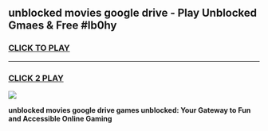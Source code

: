
## unblocked movies google drive - Play Unblocked Gmaes & Free #lb0hy
<h3>
<a href="https://news.freeplayer.one?title=unblocked_movies_google_drive&ref=03M">CLICK TO PLAY</a></h3>
<hr>

<h3>
<a href="https://news.freeplayer.one?title=unblocked_movies_google_drive&ref=03M">CLICK 2 PLAY</a>
  
</h3>

<a href="https://news.freeplayer.one?title=unblocked_movies_google_drive&ref=03M"><img src="https://clearcache.store/games.png"></a>


**unblocked movies google drive games unblocked: Your Gateway to Fun and Accessible Online Gaming**

